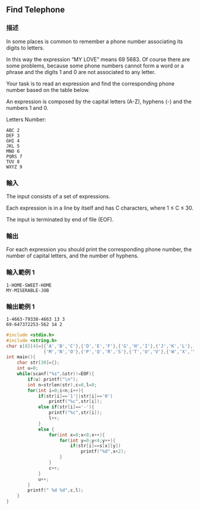 ## Find Telephone
### 描述

In some places is common to remember a phone number associating its digits to letters.

In this way the expression “MY LOVE” means 69 5683. Of course there are some problems, because some phone numbers cannot form a word or a phrase and the digits 1 and 0 are not associated to any letter.

Your task is to read an expression and find the corresponding phone number based on the table below.

An expression is composed by the capital letters (A-Z), hyphens (-) and the numbers 1 and 0.

Letters Number:

	ABC 2
	DEF 3
	GHI 4
	JKL 5
	MNO 6
	PQRS 7
	TUV 8
	WXYZ 9


### 輸入
The input consists of a set of expressions.

Each expression is in a line by itself and has C characters, where 1 ≤ C ≤ 30.

The input is terminated by end of file (EOF).


### 輸出
For each expression you should print the corresponding phone number, the number of capital letters, and the number of hyphens.


### 輸入範例 1 
```
1-HOME-SWEET-HOME
MY-MISERABLE-JOB
```
### 輸出範例 1
```
1-4663-79338-4663 13 3
69-647372253-562 14 2
```
```c
#include <stdio.h>
#include <string.h>
char s[8][4]={{'A','B','C'},{'D','E','F'},{'G','H','I'},{'J','K','L'},
			  {'M','N','O'},{'P','Q','R','S'},{'T','U','V'},{'W','X','Y','Z'}};
int main(){
	char str[30]={};
	int u=0;
	while(scanf("%s",&str)!=EOF){
		if(u) printf("\n");
		int n=strlen(str),c=0,l=0;
		for(int i=0;i<n;i++){
			if(str[i]=='1'||str[i]=='0')
				printf("%c",str[i]);
			else if(str[i]=='-'){
				printf("%c",str[i]);
				l++;
			}
			else {
				for(int x=0;x<8;x++){
					for(int y=0;y<4;y++){
						if(str[i]==s[x][y])
							printf("%d",x+2);
					}
				}
				c++;
			}
			u++;
		}
		printf(" %d %d",c,l);
	}
} 
 ```
